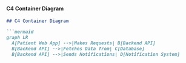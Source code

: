#### **C4 Container Diagram**
```markdown
## C4 Container Diagram

```mermaid
graph LR
  A[Patient Web App] -->|Makes Requests| B[Backend API]
  B[Backend API] -->|Fetches Data from| C[Database]
  B[Backend API] -->|Sends Notifications| D[Notification System]

